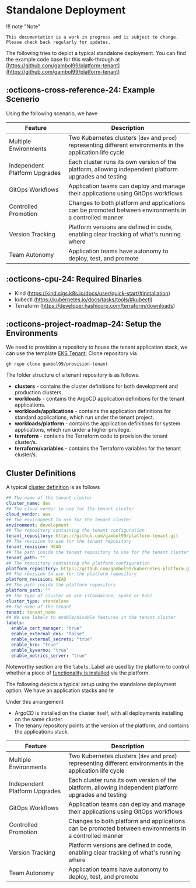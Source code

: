 # Standalone Deployment

!!! note "Note"

    This documentation is a work in progress and is subject to change. Please check back regularly for updates.

The following tries to depict a typical standalone deployment. You can find the example code base for this walk-through at [https://github.com/gambol99/platform-tenant](https://github.com/gambol99/platform-tenant)

## :octicons-cross-reference-24: Example Scenerio

Using the following scenario, we have

| Feature | Description |
|---------|-------------|
| Multiple Environments | Two Kubernetes clusters (`dev` and `prod`) representing different environments in the application life cycle |
| Independent Platform Upgrades | Each cluster runs its own version of the platform, allowing independent platform upgrades and testing |
| GitOps Workflows | Application teams can deploy and manage their applications using GitOps workflows |
| Controlled Promotion | Changes to both platform and applications can be promoted between environments in a controlled manner |
| Version Tracking | Platform versions are defined in code, enabling clear tracking of what's running where |
| Team Autonomy | Application teams have autonomy to deploy, test, and promote |

## :octicons-cpu-24: Required Binaries

- Kind (<https://kind.sigs.k8s.io/docs/user/quick-start/#installation>)
- kubectl (<https://kubernetes.io/docs/tasks/tools/#kubectl>)
- Terraform (<https://developer.hashicorp.com/terraform/downloads>)

## :octicons-project-roadmap-24: Setup the Environments

We need to provision a repository to house the tenant application stack, we can use the template [EKS Tenant](https://github.com/gambol99/eks-tenant). Clone repository via

```shell
gh repo clone gambol99/provision-tenant
```

The folder structure of a tenant repository is as follows.

- **clusters** - contains the cluster definitions for both development and production clusters.
- **workloads** - contains the ArgoCD application definitions for the tenant applications.
- **workloads/applications** - contains the application definitions for standard applications, which run under the tenant project.
- **workloads/platform** - contains the application definitions for system applications, which run under a higher privilege.
- **terraform** - contains the Terraform code to provision the tenant cluster/s.
- **terraform/variables** - contains the Terraform variables for the tenant cluster/s.

## Cluster Definitions

A typical [cluster definition](https://github.com/gambol99/platform-tenant/blob/main/clusters/dev.yaml) is as follows

```yaml
## The name of the tenant cluster
cluster_name: dev
## The cloud vendor to use for the tenant cluster
cloud_vendor: aws
## The environment to use for the tenant cluster
environment: development
## The repository containing the tenant configuration
tenant_repository: https://github.com/gambol99/platform-tenant.git
## The revision to use for the tenant repository
tenant_revision: HEAD
## The path inside the tenant repository to use for the tenant cluster
tenant_path: ""
## The repository containing the platform configuration
platform_repository: https://github.com/gambol99/kubernetes-platform.git
## The revision to use for the platform repository
platform_revision: HEAD
## The path inside the platform repository
platform_path: ""
## The type of cluster we are (standalone, spoke or hub)
cluster_type: standalone
## The name of the tenant
tenant: tenant_name
## We use labels to enable/disable features in the tenant cluster
labels:
  enable_cert_manager: "true"
  enable_external_dns: "false"
  enable_external_secrets: "true"
  enable_kro: "true"
  enable_kyverno: "true"
  enable_metrics_server: "true"
```

Noteworthy section are the `labels`. Label are used by the platform to control whether a piece of [functionality is installed](https://github.com/gambol99/kubernetes-platform/blob/main/apps/system/system-helm.yaml#L60-L67) via the platform.

The following depicts a typical setup using the standalone deployment option. We have an application stacks and te

Under this arrangement

- ArgoCD is installed on the cluster itself, with all deployments installing on the same cluster.
- The tenany repository points at the version of the platform, and contains the applications stack.

| Feature | Description |
|---------|-------------|
| Multiple Environments | Two Kubernetes clusters (`dev` and `prod`) representing different environments in the application life cycle |
| Independent Platform Upgrades | Each cluster runs its own version of the platform, allowing independent platform upgrades and testing |
| GitOps Workflows | Application teams can deploy and manage their applications using GitOps workflows |
| Controlled Promotion | Changes to both platform and applications can be promoted between environments in a controlled manner |
| Version Tracking | Platform versions are defined in code, enabling clear tracking of what's running where |
| Team Autonomy | Application teams have autonomy to deploy, test, and promote |
